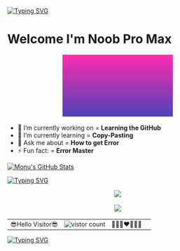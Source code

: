 [![Typing SVG](https://readme-typing-svg.herokuapp.com?font=futura&color=%23F71C13&size=40&center=true&vCenter=true&width=500&height=80&lines=Hello+Everyone%F0%9F%8E%89%F0%9F%8E%89;It's+Me+Monu%F0%9F%A5%B0)](https://git.io/typing-svg)

<h1>Welcome I'm Noob Pro Max</h1>
<p align="center"><img src="https://github.com/monu70152/monu70152/blob/main/assets/monu.gif" width="50%"></p>


- 🔭 I’m currently working on = **Learning the GitHub**
- 🌱 I’m currently learning = **Copy-Pasting**
- 💬 Ask me about = **How to get Error**
- ⚡ Fun fact: = **Error Master**


[![Monu's GitHub Stats](https://github-readme-stats.vercel.app/api?username=monu70152&count_private=true&theme=aura&show_icons=true&include_all_commits=tru&title_color=008000&text_color=0000FF&icon_color=FF0000&border_radius=18&border_color=FFA500&bg_color=FFFFFF,FFA500,FFFFFF,008000)](https://github.com/monu70152)



[![Typing SVG](https://readme-typing-svg.herokuapp.com?font=futura&color=%230CB5B6&size=30&center=true&vCenter=true&width=300&height=80&lines=Contact+Me%F0%9F%93%9E)](https://git.io/typing-svg)

<p align='center'>
<a href="https://t.me/Monu_ohlyan/">
<img src="https://img.shields.io/badge/Telegram-2CA5E0?style=for-the-badge&logo=telegram&logoColor=white&style=round" width="150" />
 <p align='center'>
  <a href="https://instagram.com/_monu70152">
   <img src="https://img.shields.io/badge/Instagram-ff0300?style=for-the-badge&logo=instagram&logoColor=white&style=round" width="150" />
 
 
 <table
  <tr
    <h3 align="center"> 
    <td>😎Hello Visitor😎</td>
    <td><img src="https://profile-counter.glitch.me/monu70152/count.svg" alt="vistor count" height="30"/></td>
    <td>🥰🥰🥰♥🥰🥰🥰<td>
   </h3>
  </tr>
</table>

 
[![Typing SVG](https://readme-typing-svg.herokuapp.com?font=futura&color=%23F007F7&size=80&duration=6000&center=true&vCenter=true&width=1000&height=200&lines=Thanks+For+Visiting%F0%9F%91%8F;Have+A+Good+Day%E2%98%80%EF%B8%8F)](https://git.io/typing-svg)
